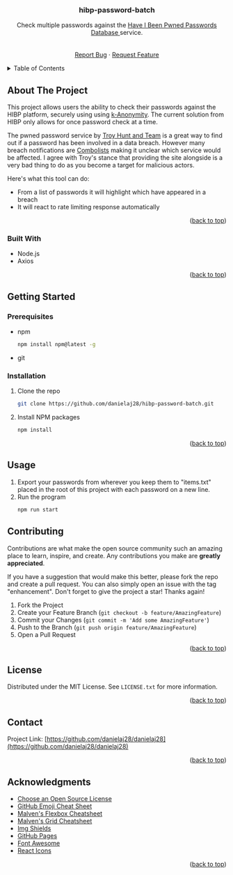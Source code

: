 <!-- Improved compatibility of back to top link: See: https://github.com/danielaj28/hibp-password-batch/pull/73 -->
<a name="readme-top"></a>
<!--
*** Thanks for checking out the hibp-password-batch. If you have a suggestion
*** that would make this better, please fork the repo and create a pull request
*** or simply open an issue with the tag "enhancement".
*** Don't forget to give the project a star!
*** Thanks again! Now go create something AMAZING! :D
-->



<!-- PROJECT SHIELDS -->
<!--
*** I'm using markdown "reference style" links for readability.
*** Reference links are enclosed in brackets [ ] instead of parentheses ( ).
*** See the bottom of this document for the declaration of the reference variables
*** for contributors-url, forks-url, etc. This is an optional, concise syntax you may use.
*** https://www.markdownguide.org/basic-syntax/#reference-style-links
-->
<!-- [![Contributors][contributors-shield]][contributors-url]
[![Forks][forks-shield]][forks-url]
[![Stargazers][stars-shield]][stars-url]
[![Issues][issues-shield]][issues-url]
[![MIT License][license-shield]][license-url]
[![LinkedIn][linkedin-shield]][linkedin-url] -->
<!-- ![Status of the CI workflow](https://github.com/danielaj28/hibp-password-batch/actions/workflows/main.yml/badge.svg "CI Status") -->

<!-- PROJECT LOGO -->
<br />
<div align="center">
  <a href="https://github.com/danielaj28/hibp-password-batch">
    <!-- <img src="ui/img/icons/icon-96x96.png" alt="Logo" width="80" height="80"> -->
  </a>

  <h3 align="center">hibp-password-batch</h3>

  <p align="center">
            Check multiple passwords against the <a href="https://haveibeenpwned.com/Passwords">
            Have I Been Pwned Passwords Database
        </a> service.
    <br />
    <!-- <a href="https://github.com/danielaj28/hibp-password-batch"><strong>Explore the docs »</strong></a> -->
    <br />
    <br />
    <!-- <a href="https://hibp-password-batch">View Demo</a>
    · -->
    <a href="https://github.com/danielaj28/hibp-password-batch/issues/new?labels=bug&template=bug-report---.md">Report Bug</a>
    ·
    <a href="https://github.com/danielaj28/hibp-password-batch/issues/new?labels=enhancement&template=feature-request---.md">Request Feature</a>
  </p>
</div>



<!-- TABLE OF CONTENTS -->
<details>
  <summary>Table of Contents</summary>
  <ol>
    <li>
      <a href="#about-the-project">About The Project</a>
      <ul>
        <li><a href="#built-with">Built With</a></li>
      </ul>
    </li>
    <li>
      <a href="#getting-started">Getting Started</a>
      <ul>
        <li><a href="#prerequisites">Prerequisites</a></li>
        <li><a href="#installation">Installation</a></li>
      </ul>
    </li>
    <li><a href="#usage">Usage</a></li>
    <li><a href="#roadmap">Roadmap</a></li>
    <li><a href="#contributing">Contributing</a></li>
    <li><a href="#license">License</a></li>
    <li><a href="#contact">Contact</a></li>
    <li><a href="#acknowledgments">Acknowledgments</a></li>
  </ol>
</details>




<!-- ABOUT THE PROJECT -->
## About The Project

<!-- [![Product Name Screen Shot][product-screenshot]](https://example.com) -->

This project allows users the ability to check their passwords against the HIBP platform, securely using using <a href="https://www.troyhunt.com/ive-just-launched-pwned-passwords-version-2/#cloudflareprivacyandkanonymity">k-Anonymity</a>. The current solution from HIBP only allows for once password check at a time.

The pwned password service by <a href="https://haveibeenpwned.com/About">Troy Hunt and Team</a> is a great way to find out if a password has been involved in a data breach. However many breach notifications are <a href="https://www.troyhunt.com/telegram-combolists-and-361m-email-addresses/">Combolists</a> making it unclear which service would be affected. I agree with Troy's stance that providing the site alongside is a very bad thing to do as you become a target for malicious actors.

Here's what this tool can do:
* From a list of passwords it will highlight which have appeared in a breach
* It will react to rate limiting response automatically

<p align="right">(<a href="#readme-top">back to top</a>)</p>



### Built With

* Node.js
* Axios
<!-- * [![Bootstrap][Bootstrap.com]][Bootstrap-url]
* [![JQuery][JQuery.com]][JQuery-url] -->

<p align="right">(<a href="#readme-top">back to top</a>)</p>



<!-- GETTING STARTED -->
## Getting Started


### Prerequisites

* npm
  ```sh
  npm install npm@latest -g
  ```

* git

### Installation

1. Clone the repo
   ```sh
   git clone https://github.com/danielaj28/hibp-password-batch.git
   ```
2. Install NPM packages
   ```sh
   npm install
   ```

<p align="right">(<a href="#readme-top">back to top</a>)</p>



<!-- USAGE EXAMPLES -->
## Usage


1. Export your passwords from wherever you keep them to "items.txt" placed in the root of this project with each password on a new line.
2. Run the program
   ```sh
   npm run start
   ```

<!-- Use this space to show useful examples of how a project can be used. Additional screenshots, code examples and demos work well in this space. You may also link to more resources.

<!-- _For more examples, please refer to the [Documentation](https://example.com)_ -->

<!-- <p align="right">(<a href="#readme-top">back to top</a>)</p> -->



<!-- ROADMAP -->
<!-- ## Roadmap

- [x] 1
- [x] 2
- [ ] 3
- [ ] 4

See the [open issues](https://github.com/danielaj28/hibp-password-batch/issues) for a full hibp-password-batch of proposed features (and known issues).

<p align="right">(<a href="#readme-top">back to top</a>)</p> -->



<!-- CONTRIBUTING -->
## Contributing

Contributions are what make the open source community such an amazing place to learn, inspire, and create. Any contributions you make are **greatly appreciated**.

If you have a suggestion that would make this better, please fork the repo and create a pull request. You can also simply open an issue with the tag "enhancement".
Don't forget to give the project a star! Thanks again!

1. Fork the Project
2. Create your Feature Branch (`git checkout -b feature/AmazingFeature`)
3. Commit your Changes (`git commit -m 'Add some AmazingFeature'`)
4. Push to the Branch (`git push origin feature/AmazingFeature`)
5. Open a Pull Request

<p align="right">(<a href="#readme-top">back to top</a>)</p>



<!-- LICENSE -->
## License

Distributed under the MIT License. See `LICENSE.txt` for more information.

<p align="right">(<a href="#readme-top">back to top</a>)</p>



<!-- CONTACT -->
## Contact

Project Link: [https://github.com/danielaj28/danielaj28](https://github.com/danielaj28/danielaj28)

<p align="right">(<a href="#readme-top">back to top</a>)</p>



<!-- ACKNOWLEDGMENTS -->
## Acknowledgments

* [Choose an Open Source License](https://choosealicense.com)
* [GitHub Emoji Cheat Sheet](https://www.webpagefx.com/tools/emoji-cheat-sheet)
* [Malven's Flexbox Cheatsheet](https://flexbox.malven.co/)
* [Malven's Grid Cheatsheet](https://grid.malven.co/)
* [Img Shields](https://shields.io)
* [GitHub Pages](https://pages.github.com)
* [Font Awesome](https://fontawesome.com)
* [React Icons](https://react-icons.github.io/react-icons/search)

<p align="right">(<a href="#readme-top">back to top</a>)</p>



<!-- MARKDOWN LINKS & IMAGES -->
<!-- https://www.markdownguide.org/basic-syntax/#reference-style-links -->
[contributors-shield]: https://img.shields.io/github/contributors/danielaj28/hibp-password-batch.svg?style=for-the-badge
[contributors-url]: https://github.com/danielaj28/hibp-password-batch/graphs/contributors
[forks-shield]: https://img.shields.io/github/forks/danielaj28/hibp-password-batch.svg?style=for-the-badge
[forks-url]: https://github.com/danielaj28/hibp-password-batch/network/members
[stars-shield]: https://img.shields.io/github/stars/danielaj28/hibp-password-batch.svg?style=for-the-badge
[stars-url]: https://github.com/danielaj28/hibp-password-batch/stargazers
[issues-shield]: https://img.shields.io/github/issues/danielaj28/hibp-password-batch.svg?style=for-the-badge
[issues-url]: https://github.com/danielaj28/hibp-password-batch/issues
[license-shield]: https://img.shields.io/github/license/danielaj28/hibp-password-batch.svg?style=for-the-badge
[license-url]: https://github.com/danielaj28/hibp-password-batch/blob/master/LICENSE.txt
[linkedin-shield]: https://img.shields.io/badge/-LinkedIn-black.svg?style=for-the-badge&logo=linkedin&colorB=555
[linkedin-url]: https://linkedin.com/in/danieljaward
[product-screenshot]: images/screenshot.png
[Next.js]: https://img.shields.io/badge/next.js-000000?style=for-the-badge&logo=nextdotjs&logoColor=white
[Next-url]: https://nextjs.org/
[React.js]: https://img.shields.io/badge/React-20232A?style=for-the-badge&logo=react&logoColor=61DAFB
[React-url]: https://reactjs.org/
[Vue.js]: https://img.shields.io/badge/Vue.js-35495E?style=for-the-badge&logo=vuedotjs&logoColor=4FC08D
[Vue-url]: https://vuejs.org/
[Angular.io]: https://img.shields.io/badge/Angular-DD0031?style=for-the-badge&logo=angular&logoColor=white
[Angular-url]: https://angular.io/
[Svelte.dev]: https://img.shields.io/badge/Svelte-4A4A55?style=for-the-badge&logo=svelte&logoColor=FF3E00
[Svelte-url]: https://svelte.dev/
[Laravel.com]: https://img.shields.io/badge/Laravel-FF2D20?style=for-the-badge&logo=laravel&logoColor=white
[Laravel-url]: https://laravel.com
[Bootstrap.com]: https://img.shields.io/badge/Bootstrap-563D7C?style=for-the-badge&logo=bootstrap&logoColor=white
[Bootstrap-url]: https://getbootstrap.com
[JQuery.com]: https://img.shields.io/badge/jQuery-0769AD?style=for-the-badge&logo=jquery&logoColor=white
[JQuery-url]: https://jquery.com 
